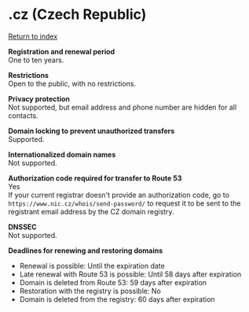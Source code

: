 # \.cz \(Czech Republic\)<a name="cz"></a>

[Return to index](registrar-tld-list.md#index)

**Registration and renewal period**  
One to ten years\.

**Restrictions**  
Open to the public, with no restrictions\.

**Privacy protection**  
Not supported, but email address and phone number are hidden for all contacts\.

**Domain locking to prevent unauthorized transfers**  
Supported\.

**Internationalized domain names**  
Not supported\.

**Authorization code required for transfer to Route 53**  
Yes  
If your current registrar doesn't provide an authorization code, go to `https://www.nic.cz/whois/send-password/` to request it to be sent to the registrant email address by the CZ domain registry\. 

**DNSSEC**  
Not supported\.

**Deadlines for renewing and restoring domains**  
+ Renewal is possible: Until the expiration date
+ Late renewal with Route 53 is possible: Until 58 days after expiration
+ Domain is deleted from Route 53: 59 days after expiration
+ Restoration with the registry is possible: No
+ Domain is deleted from the registry: 60 days after expiration